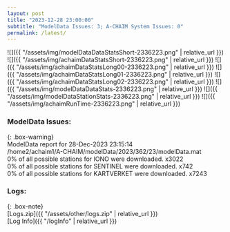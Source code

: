 ```yaml
---
layout: post
title: "2023-12-28 23:00:00"
subtitle: "ModelData Issues: 3; A-CHAIM System Issues: 0"
permalink: /latest/
---
```


![]({{ "/assets/img/modelDataDataStatsShort-2336223.png" | relative_url }})
![]({{ "/assets/img/achaimDataStatsShort-2336223.png" | relative_url }})
![]({{ "/assets/img/achaimDataStatsLong00-2336223.png" | relative_url }})
![]({{ "/assets/img/achaimDataStatsLong01-2336223.png" | relative_url }})
![]({{ "/assets/img/achaimDataStatsLong02-2336223.png" | relative_url }})
![]({{ "/assets/img/modelDataDataStats-2336223.png" | relative_url }})
![]({{ "/assets/img/modelDataStationStats-2336223.png" | relative_url }})
![]({{ "/assets/img/achaimRunTime-2336223.png" | relative_url }})


### ModelData Issues:  
  
{: .box-warning}  
 ModelData report for 28-Dec-2023 23:15:14   
 /home2/achaim1/A-CHAIM/modelData/2023/362/23/modelData.mat   
 0% of all possible stations for IONO were downloaded. x3022   
 0% of all possible stations for SENTINEL were downloaded. x742   
 0% of all possible stations for KARTVERKET were downloaded. x7243   
  


### Logs:  
  
{: .box-note}  
[Logs.zip]({{ "/assets/other/logs.zip" | relative_url }})  
[Log Info]({{ "/logInfo" | relative_url }})  
